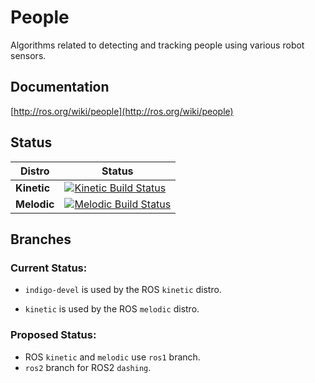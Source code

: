 People
======
Algorithms related to detecting and tracking people using various robot sensors.

## Documentation
[http://ros.org/wiki/people](http://ros.org/wiki/people)

## Status
| Distro | Status |
| ------ | ------ |
| **Kinetic** | [![Kinetic Build Status](http://build.ros.org/buildStatus/icon?job=Kbin_uX64__people__ubuntu_xenial_amd64__binary)](http://build.ros.org/job/Kbin_uX64__people__ubuntu_xenial_amd64__binary/) |
| **Melodic** | [![Melodic Build Status](http://build.ros.org/buildStatus/icon?job=Mbin_uB64__people__ubuntu_bionic_amd64__binary)](http://build.ros.org/job/Mbin_uB64__people__ubuntu_bionic_amd64__binary/) |

## Branches
### Current Status:
 * `indigo-devel` is used by the ROS `kinetic` distro.

 * `kinetic` is used by the ROS `melodic` distro.

### Proposed Status:
 * ROS `kinetic` and `melodic` use `ros1` branch.
 * `ros2` branch for ROS2 `dashing`.
